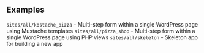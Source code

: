 ## Examples

`sites/all/kostache_pizza` - Multi-step form within a single WordPress page using Mustache templates
`sites/all/pizza_shop`     - Multi-step form within a single WordPress page using PHP views
`sites/all/skeleton`       - Skeleton app for building a new app